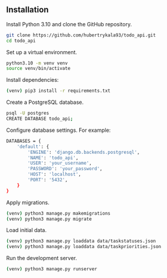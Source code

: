 ## Installation

Install Python 3.10 and clone the GitHub repository.

```bash
git clone https://github.com/hubertrykala93/todo_api.git
cd todo_api
```

Set up a virtual environment.

```bash
python3.10 -m venv venv
source venv/bin/activate
```

Install dependencies:

```bash
(venv) pip3 install -r requirements.txt
```

Create a PostgreSQL database.

```bash
psql -U postgres
CREATE DATABASE todo_api;
```

Configure database settings. For example:

```bash
DATABASES = {
    'default': {
        'ENGINE': 'django.db.backends.postgresql',
        'NAME': 'todo_api',
        'USER': 'your_username',
        'PASSWORD': 'your_password',
        'HOST': 'localhost',
        'PORT': '5432',
    }
}
```

Apply migrations.

```bash
(venv) python3 manage.py makemigrations
(venv) python3 manage.py migrate
```

Load initial data.

```bash
(venv) python3 manage.py loaddata data/taskstatuses.json
(venv) python3 manage.py loaddata data/taskpriorities.json
```

Run the development server.

```bash
(venv) python3 manage.py runserver
```
